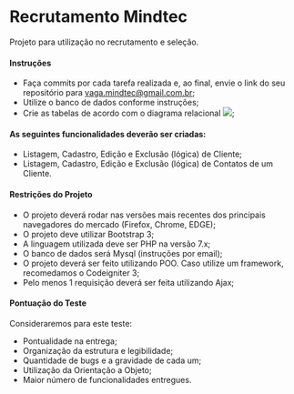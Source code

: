 # Recrutamento Mindtec
Projeto para utilização no recrutamento e seleção.

#### Instruções

* Faça commits por cada tarefa realizada e, ao final, envie o link do seu repositório para vaga.mindtec@gmail.com.br;
* Utilize o banco de dados conforme instruções;
* Crie as tabelas de acordo com o diagrama relacional ![ ](https://github.com/mindtec2014/RecrutamentoMindtec/blob/master/instrucoes/banco-de-dados.png);

#### As seguintes funcionalidades deverão ser criadas:

* Listagem, Cadastro, Edição e Exclusão (lógica) de Cliente;
* Listagem, Cadastro, Edição e Exclusão (lógica) de Contatos de um Cliente.

#### Restrições do Projeto

* O projeto deverá rodar nas versões mais recentes dos principais navegadores do mercado (Firefox, Chrome, EDGE);
* O projeto deve utilizar Bootstrap 3;
* A linguagem utilizada deve ser PHP na versão 7.x;
* O banco de dados será Mysql (instruções por email);
* O projeto deverá ser feito utilizando POO. Caso utilize um framework, recomedamos o Codeigniter 3;
* Pelo menos 1 requisição deverá ser feita utilizando Ajax;

#### Pontuação do Teste
Consideraremos para este teste:

* Pontualidade na entrega;
* Organização da estrutura e legibilidade;
* Quantidade de bugs e a gravidade de cada um;
* Utilização da Orientação a Objeto;
* Maior número de funcionalidades entregues.

